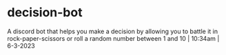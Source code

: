 # decision-bot
A discord bot that helps you make a decision by allowing you to battle it in rock-paper-scissors or roll a random number between 1 and 10 | 10:34am | 6-3-2023
